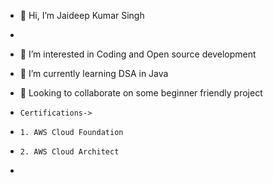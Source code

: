 
- 👋 Hi, I’m Jaideep Kumar Singh


-
- 👀 I’m interested in Coding and Open source development
- 🌱 I’m currently learning DSA in Java
- 💞️ Looking to collaborate on some beginner friendly project
-     Certifications->
-     1. AWS Cloud Foundation
-     2. AWS Cloud Architect
-     

<!---
jstar2708/jstar2708 is a ✨ special ✨ repository because its `README.md` (this file) appears on your GitHub profile.
You can click the Preview link to take a look at your changes.
--->
